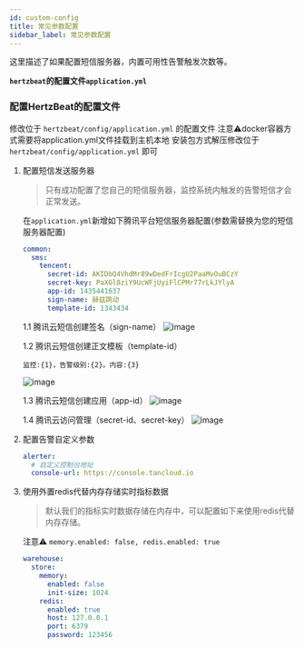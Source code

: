 ```yaml
---
id: custom-config  
title: 常见参数配置           
sidebar_label: 常见参数配置
---
```


这里描述了如果配置短信服务器，内置可用性告警触发次数等。

**`hertzbeat`的配置文件`application.yml`**

### 配置HertzBeat的配置文件

修改位于 `hertzbeat/config/application.yml` 的配置文件
注意⚠️docker容器方式需要将application.yml文件挂载到主机本地
安装包方式解压修改位于 `hertzbeat/config/application.yml` 即可

1. 配置短信发送服务器

    > 只有成功配置了您自己的短信服务器，监控系统内触发的告警短信才会正常发送。

    在`application.yml`新增如下腾讯平台短信服务器配置(参数需替换为您的短信服务器配置)

    ```yaml
    common:
      sms:
        tencent:
          secret-id: AKIDbQ4VhdMr89wDedFrIcgU2PaaMvOuBCzY
          secret-key: PaXGl0ziY9UcWFjUyiFlCPMr77rLkJYlyA
          app-id: 1435441637
          sign-name: 赫兹跳动
          template-id: 1343434
    ```

    1.1 腾讯云短信创建签名（sign-name）
    ![image](https://github.com/apache/hertzbeat/assets/40455946/3a4c287d-b23d-4398-8562-4894296af485)

    1.2 腾讯云短信创建正文模板（template-id）

    ```
    监控:{1}，告警级别:{2}。内容:{3}
    ```

    ![image](https://github.com/apache/hertzbeat/assets/40455946/face71a6-46d5-452c-bed3-59d2a975afeb)

    1.3 腾讯云短信创建应用（app-id）
    ![image](https://github.com/apache/hertzbeat/assets/40455946/2732d710-37fa-4455-af64-48bba273c2f8)

    1.4 腾讯云访问管理（secret-id、secret-key）
    ![image](https://github.com/apache/hertzbeat/assets/40455946/36f056f0-94e7-43db-8f07-82893c98024e)

2. 配置告警自定义参数

    ```yaml
    alerter:
      # 自定义控制台地址
      console-url: https://console.tancloud.io
    ```

3. 使用外置redis代替内存存储实时指标数据

    > 默认我们的指标实时数据存储在内存中，可以配置如下来使用redis代替内存存储。

    注意⚠️ `memory.enabled: false, redis.enabled: true`

    ```yaml
    warehouse:
      store:
        memory:
          enabled: false
          init-size: 1024
        redis:
          enabled: true
          host: 127.0.0.1
          port: 6379
          password: 123456
    ```
